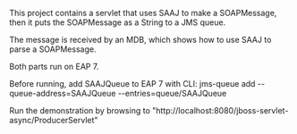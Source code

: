 This project contains a servlet that uses SAAJ to make a SOAPMessage, then it puts the SOAPMessage as a String to a JMS queue.

The message is received by an MDB, which shows how to use SAAJ to parse a SOAPMessage.

Both parts run on EAP 7.

Before running, add SAAJQueue to EAP 7 with CLI:  jms-queue add --queue-address=SAAJQueue --entries=queue/SAAJQueue

Run the demonstration by browsing to "http://localhost:8080/jboss-servlet-async/ProducerServlet"
